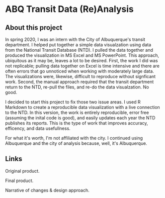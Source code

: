 # ABQ Transit Data (Re)Analysis

## About this project

In spring 2020, I was an intern with the City of Albuquerque's transit department. I helped put together a simple data visualzation using data from the National Transit Database (NTD). I pulled the data together and produced the visualization in MS Excel and MS PowerPoint. This approach, ubiquitous as it may be, leaves a lot to be desired. First, the work I did was not replicable; pulling data together on Excel is time intensive and there are often errors that go unnoticed when working with moderately large data. The visualizations were, likewise, difficult to reproduce without signficant work. Second, the manual approach required that the transit department return to the NTD, re-pull the files, and re-do the data visualzation. No good.

I decided to start this project to fix those two issue areas. I used R Markdown to create a reproducible data visualization with a live connection to the NTD. In this version, the work is entirely reproducible, error free (assuming the inital code is good), and easily updates each year the NTD publishes its reports. This is the type of work that improves accuracy, efficency, and data usefullness. 

For what it's worth, I'm not affiliated with the city. I continued using Albuquerque and the city of analysis because, well, it's Albuquerque.


## Links

Original product.

Final product.

Narrative of changes & design approach.




